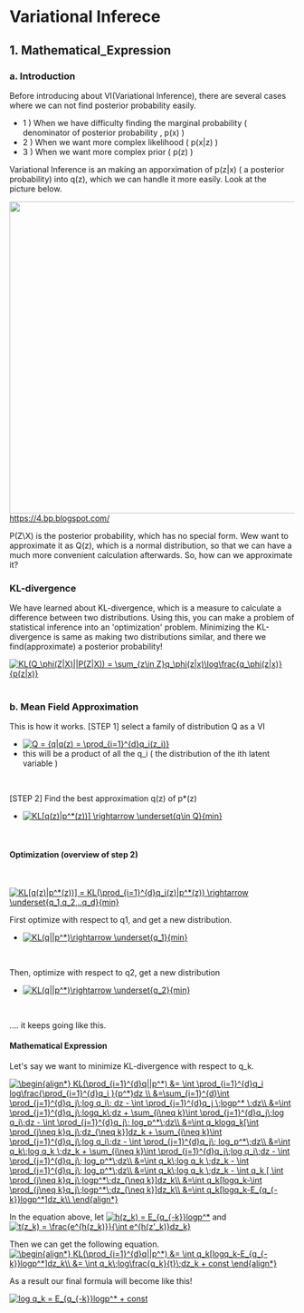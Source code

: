 # Variational Inferece

## 1. Mathematical_Expression

### a. Introduction
Before introducing about VI(Variational Inference), there are several cases where we can not find posterior probability easily.
- 1 ) When we have difficulty finding the marginal probability ( denominator of posterior probability , p(x) )
- 2 ) When we want more complex likelihood ( p(x|z) )
- 3 ) When we want more complex prior ( p(z) )

Variational Inference is an making an apporximation of p(z|x) ( a posterior probability) into q(z), which we can handle it more easily. 
Look at the picture below.
</br>

<img src="https://4.bp.blogspot.com/-OCU72-Cp5lg/V6fxbBAV4oI/AAAAAAAAFE4/BMcR5OYwZqwARnqFnm3I9I_S46O-IH-uQCLcB/s1600/Untitled%2Bpresentation%2B%25282%2529.png" width="550" /> </br>
https://4.bp.blogspot.com/

P(Z\X) is the posterior probability, which has no special form. Wew want to approximate it as Q(z), which is a normal distribution, so that we can 
have a much more convenient calculation afterwards. So, how can we approximate it?
</br>

### KL-divergence
We have learned about KL-divergence, which is a measure to calculate a difference between two distributions. Using this, you can make a problem of statistical inference into an 'optimization' problem.
Minimizing the KL-divergence is same as making two distributions similar, and there we find(approximate) a posterior probability!
</br>

<a href="https://www.codecogs.com/eqnedit.php?latex=KL(Q_\phi(Z|X)||P(Z|X))&space;=&space;\sum_{z\in&space;Z}q_\phi(z|x)\log\frac{q_\phi(z|x)}{p(z|x)}" target="_blank"><img src="https://latex.codecogs.com/gif.latex?KL(Q_\phi(Z|X)||P(Z|X))&space;=&space;\sum_{z\in&space;Z}q_\phi(z|x)\log\frac{q_\phi(z|x)}{p(z|x)}" title="KL(Q_\phi(Z|X)||P(Z|X)) = \sum_{z\in Z}q_\phi(z|x)\log\frac{q_\phi(z|x)}{p(z|x)}" /></a>
</br>
</br>

### b. Mean Field Approximation
This is how it works.
[STEP 1] select a family of distribution Q as a VI
- <a href="https://www.codecogs.com/eqnedit.php?latex=Q&space;=&space;{q|q(z)&space;=&space;\prod_{i=1}^{d}q_i(z_i)}" target="_blank"><img src="https://latex.codecogs.com/gif.latex?Q&space;=&space;{q|q(z)&space;=&space;\prod_{i=1}^{d}q_i(z_i)}" title="Q = {q|q(z) = \prod_{i=1}^{d}q_i(z_i)}" /></a>
- this will be a product of all the q_i ( the distribution of the ith latent variable )
</br>

[STEP 2] Find the best approximation q(z) of p*(z)
- <a href="https://www.codecogs.com/eqnedit.php?latex=KL[q(z)|p^*(z))]&space;\rightarrow&space;\underset{q\in&space;Q}{min}" target="_blank"><img src="https://latex.codecogs.com/gif.latex?KL[q(z)|p^*(z))]&space;\rightarrow&space;\underset{q\in&space;Q}{min}" title="KL[q(z)|p^*(z))] \rightarrow \underset{q\in Q}{min}" /></a>
</br>

#### Optimization (overview of step 2)
</br>

<a href="https://www.codecogs.com/eqnedit.php?latex=KL[q(z)|p^*(z))]&space;=&space;KL(\prod_{i=1}^{d}q_i(z)|p^*(z))&space;\rightarrow&space;\underset{q_1,q_2,..q_d}{min}" target="_blank"><img src="https://latex.codecogs.com/gif.latex?KL[q(z)|p^*(z))]&space;=&space;KL(\prod_{i=1}^{d}q_i(z)|p^*(z))&space;\rightarrow&space;\underset{q_1,q_2,..q_d}{min}" title="KL[q(z)|p^*(z))] = KL(\prod_{i=1}^{d}q_i(z)|p^*(z)) \rightarrow \underset{q_1,q_2,..q_d}{min}" /></a>

First optimize with respect to q1, and get a new distribution.
-  <a href="https://www.codecogs.com/eqnedit.php?latex=KL(q||p^*)\rightarrow&space;\underset{q_1}{min}" target="_blank"><img src="https://latex.codecogs.com/gif.latex?KL(q||p^*)\rightarrow&space;\underset{q_1}{min}" title="KL(q||p^*)\rightarrow \underset{q_1}{min}" /></a> 
</br>

Then, optimize with respect to q2, get a new distribution
- <a href="https://www.codecogs.com/eqnedit.php?latex=KL(q||p^*)\rightarrow&space;\underset{q_2}{min}" target="_blank"><img src="https://latex.codecogs.com/gif.latex?KL(q||p^*)\rightarrow&space;\underset{q_2}{min}" title="KL(q||p^*)\rightarrow \underset{q_2}{min}" /></a>
</br>

.... it keeps going like this.
</br>

#### Mathematical Expression
Let's say we want to minimize KL-divergence with respect to q_k.
</br>

<a href="https://www.codecogs.com/eqnedit.php?latex=\begin{align*}&space;KL(\prod_{i=1}^{d}q||p^*)&space;&=&space;\int&space;\prod_{i=1}^{d}q_i&space;log\frac{\prod_{i=1}^{d}q_i&space;}{p^*}dz&space;\\&space;&=\sum_{i=1}^{d}\int&space;\prod_{j=1}^{d}q_j\;log&space;q_i\;&space;dz&space;-&space;\int&space;\prod_{j=1}^{d}q_j&space;\;logp^*&space;\;dz\\&space;&=\int&space;\prod_{j=1}^{d}q_j\;logq_k\;dz&space;&plus;&space;\sum_{i\neq&space;k}\int&space;\prod_{j=1}^{d}q_j\;log&space;q_i\;dz&space;-&space;\int&space;\prod_{j=1}^{d}q_j\;&space;log_p^*\;dz\\&space;&=\int&space;q_klogq_k[\int&space;\prod_{j\neq&space;k}q_j\;dz_{\neq&space;k}]dz_k&space;&plus;&space;\sum_{i\neq&space;k}\int&space;\prod_{j=1}^{d}q_j\;log&space;q_i\;dz&space;-&space;\int&space;\prod_{j=1}^{d}q_j\;&space;log_p^*\;dz\\&space;&=\int&space;q_k\;log&space;q_k&space;\;dz_k&space;&plus;&space;\sum_{i\neq&space;k}\int&space;\prod_{j=1}^{d}q_j\;log&space;q_i\;dz&space;-&space;\int&space;\prod_{j=1}^{d}q_j\;&space;log_p^*\;dz\\&space;&=\int&space;q_k\;log&space;q_k&space;\;dz_k&space;-&space;\int&space;\prod_{j=1}^{d}q_j\;&space;log_p^*\;dz\\&space;&=\int&space;q_k\;log&space;q_k&space;\;dz_k&space;-&space;\int&space;q_k&space;[&space;\int&space;\prod_{j\neq&space;k}q_j\;logp^*\;dz_{\neq&space;k}]dz_k\\&space;&=\int&space;q_k[logq_k-\int&space;\prod_{j\neq&space;k}q_j\;logp^*\;dz_{\neq&space;k}]dz_k\\&space;&=\int&space;q_k[logq_k-E_{q_{-k}}logp^*]dz_k\\&space;\end{align*}" target="_blank"><img src="https://latex.codecogs.com/gif.latex?\begin{align*}&space;KL(\prod_{i=1}^{d}q||p^*)&space;&=&space;\int&space;\prod_{i=1}^{d}q_i&space;log\frac{\prod_{i=1}^{d}q_i&space;}{p^*}dz&space;\\&space;&=\sum_{i=1}^{d}\int&space;\prod_{j=1}^{d}q_j\;log&space;q_i\;&space;dz&space;-&space;\int&space;\prod_{j=1}^{d}q_j&space;\;logp^*&space;\;dz\\&space;&=\int&space;\prod_{j=1}^{d}q_j\;logq_k\;dz&space;&plus;&space;\sum_{i\neq&space;k}\int&space;\prod_{j=1}^{d}q_j\;log&space;q_i\;dz&space;-&space;\int&space;\prod_{j=1}^{d}q_j\;&space;log_p^*\;dz\\&space;&=\int&space;q_klogq_k[\int&space;\prod_{j\neq&space;k}q_j\;dz_{\neq&space;k}]dz_k&space;&plus;&space;\sum_{i\neq&space;k}\int&space;\prod_{j=1}^{d}q_j\;log&space;q_i\;dz&space;-&space;\int&space;\prod_{j=1}^{d}q_j\;&space;log_p^*\;dz\\&space;&=\int&space;q_k\;log&space;q_k&space;\;dz_k&space;&plus;&space;\sum_{i\neq&space;k}\int&space;\prod_{j=1}^{d}q_j\;log&space;q_i\;dz&space;-&space;\int&space;\prod_{j=1}^{d}q_j\;&space;log_p^*\;dz\\&space;&=\int&space;q_k\;log&space;q_k&space;\;dz_k&space;-&space;\int&space;\prod_{j=1}^{d}q_j\;&space;log_p^*\;dz\\&space;&=\int&space;q_k\;log&space;q_k&space;\;dz_k&space;-&space;\int&space;q_k&space;[&space;\int&space;\prod_{j\neq&space;k}q_j\;logp^*\;dz_{\neq&space;k}]dz_k\\&space;&=\int&space;q_k[logq_k-\int&space;\prod_{j\neq&space;k}q_j\;logp^*\;dz_{\neq&space;k}]dz_k\\&space;&=\int&space;q_k[logq_k-E_{q_{-k}}logp^*]dz_k\\&space;\end{align*}" title="\begin{align*} KL(\prod_{i=1}^{d}q||p^*) &= \int \prod_{i=1}^{d}q_i log\frac{\prod_{i=1}^{d}q_i }{p^*}dz \\ &=\sum_{i=1}^{d}\int \prod_{j=1}^{d}q_j\;log q_i\; dz - \int \prod_{j=1}^{d}q_j \;logp^* \;dz\\ &=\int \prod_{j=1}^{d}q_j\;logq_k\;dz + \sum_{i\neq k}\int \prod_{j=1}^{d}q_j\;log q_i\;dz - \int \prod_{j=1}^{d}q_j\; log_p^*\;dz\\ &=\int q_klogq_k[\int \prod_{j\neq k}q_j\;dz_{\neq k}]dz_k + \sum_{i\neq k}\int \prod_{j=1}^{d}q_j\;log q_i\;dz - \int \prod_{j=1}^{d}q_j\; log_p^*\;dz\\ &=\int q_k\;log q_k \;dz_k + \sum_{i\neq k}\int \prod_{j=1}^{d}q_j\;log q_i\;dz - \int \prod_{j=1}^{d}q_j\; log_p^*\;dz\\ &=\int q_k\;log q_k \;dz_k - \int \prod_{j=1}^{d}q_j\; log_p^*\;dz\\ &=\int q_k\;log q_k \;dz_k - \int q_k [ \int \prod_{j\neq k}q_j\;logp^*\;dz_{\neq k}]dz_k\\ &=\int q_k[logq_k-\int \prod_{j\neq k}q_j\;logp^*\;dz_{\neq k}]dz_k\\ &=\int q_k[logq_k-E_{q_{-k}}logp^*]dz_k\\ \end{align*}" /></a>
</br>

In the equation above, let <a href="https://www.codecogs.com/eqnedit.php?latex=h(z_k)&space;=&space;E_{q_{-k}}logp^*" target="_blank"><img src="https://latex.codecogs.com/gif.latex?h(z_k)&space;=&space;E_{q_{-k}}logp^*" title="h(z_k) = E_{q_{-k}}logp^*" /></a>
and <a href="https://www.codecogs.com/eqnedit.php?latex=t(z_k)&space;=&space;\frac{e^{h(z_k)}}{\int&space;e^{h(z'_k)}dz_k}" target="_blank"><img src="https://latex.codecogs.com/gif.latex?t(z_k)&space;=&space;\frac{e^{h(z_k)}}{\int&space;e^{h(z'_k)}dz_k}" title="t(z_k) = \frac{e^{h(z_k)}}{\int e^{h(z'_k)}dz_k}" /></a>
</br>

Then we can get the following equation.
</br>
<a href="https://www.codecogs.com/eqnedit.php?latex=\begin{align*}&space;KL(\prod_{i=1}^{d}q||p^*)&space;&=&space;\int&space;q_k[logq_k-E_{q_{-k}}logp^*]dz_k\\&space;&=&space;\int&space;q_k\;log\frac{q_k}{t}\;dz_k&space;&plus;&space;const&space;\end{align*}" target="_blank"><img src="https://latex.codecogs.com/gif.latex?\begin{align*}&space;KL(\prod_{i=1}^{d}q||p^*)&space;&=&space;\int&space;q_k[logq_k-E_{q_{-k}}logp^*]dz_k\\&space;&=&space;\int&space;q_k\;log\frac{q_k}{t}\;dz_k&space;&plus;&space;const&space;\end{align*}" title="\begin{align*} KL(\prod_{i=1}^{d}q||p^*) &= \int q_k[logq_k-E_{q_{-k}}logp^*]dz_k\\ &= \int q_k\;log\frac{q_k}{t}\;dz_k + const \end{align*}" /></a>
</br>

As a result our final formula will become like this!
</br>

<a href="https://www.codecogs.com/eqnedit.php?latex=log&space;q_k&space;=&space;E_{q_{-k}}logp^*&space;&plus;&space;const" target="_blank"><img src="https://latex.codecogs.com/gif.latex?log&space;q_k&space;=&space;E_{q_{-k}}logp^*&space;&plus;&space;const" title="log q_k = E_{q_{-k}}logp^* + const" /></a>
</br>
